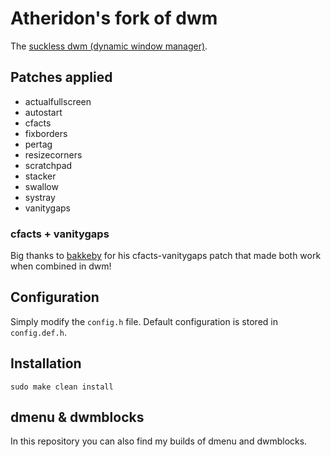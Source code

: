 # Atheridon's fork of dwm

The [suckless dwm (dynamic window manager)](https://dwm.suckless.org/).

## Patches applied

+ actualfullscreen
+ autostart
+ cfacts
+ fixborders
+ pertag
+ resizecorners
+ scratchpad
+ stacker 
+ swallow 
+ systray
+ vanitygaps

### cfacts + vanitygaps
Big thanks to [bakkeby](https://github.com/bakkeby) for his cfacts-vanitygaps patch that made both work when combined in dwm!

## Configuration

Simply modify the `config.h` file. 
Default configuration is stored in `config.def.h`.

## Installation

```
sudo make clean install
```

## dmenu & dwmblocks
In this repository you can also find my builds of dmenu and dwmblocks.
